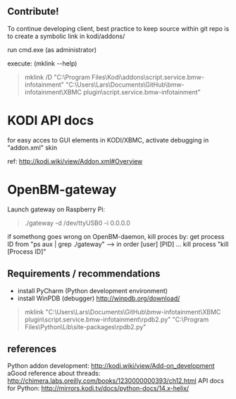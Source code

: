## Contribute!

To continue developing client, best practice to keep source within git repo is to create a symbolic link
in kodi/addons/

run cmd.exe (as administrator)

execute: (mklink --help)
> mklink /D "C:\Program Files\Kodi\addons\script.service.bmw-infotainment" "C:\Users\Lars\Documents\GitHub\bmw-infotainment\XBMC plugin\script.service.bmw-infotainment"


# KODI API docs


for easy acces to GUI elements in KODI/XBMC, activate debugging in "addon.xml" skin

ref: http://kodi.wiki/view/Addon.xml#Overview



# OpenBM-gateway
Launch gateway on Raspberry Pi:
> ./gateway -d /dev/ttyUSB0 -i 0.0.0.0

if somethong goes wrong on OpenBM-daemon, kill proces by:
get process ID from "ps aux | grep ./gateway" --> in order [user] [PID] ...
kill process "kill [Process ID]"


## Requirements / recommendations
* install PyCharm (Python development environment)
* install WinPDB (debugger) http://winpdb.org/download/

> mklink "C:\Users\Lars\Documents\GitHub\bmw-infotainment\XBMC plugin\script.service.bmw-infotainment\rpdb2.py" "C:\Program Files\Python\Lib\site-packages\rpdb2.py"

## references
Python addon development: http://kodi.wiki/view/Add-on_development
aGood reference about threads:  http://chimera.labs.oreilly.com/books/1230000000393/ch12.html
API docs for Python:  http://mirrors.kodi.tv/docs/python-docs/14.x-helix/